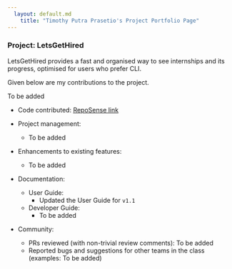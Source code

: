 ```yaml
---
  layout: default.md
    title: "Timothy Putra Prasetio's Project Portfolio Page"
---
```


### Project: LetsGetHired

LetsGetHired provides a fast and organised way to see internships and its progress, optimised for users who prefer CLI.

Given below are my contributions to the project.

To be added

* Code contributed: [RepoSense link](https://nus-cs2103-ay2324s1.github.io/tp-dashboard/?search=tim-pipi&breakdown=true)

* Project management:
    * To be added

* Enhancements to existing features:
    * To be added

* Documentation:
    * User Guide:
        * Updated the User Guide for `v1.1`
    * Developer Guide:
        * To be added

* Community:
    * PRs reviewed (with non-trivial review comments): To be added
    * Reported bugs and suggestions for other teams in the class (examples: To be added)
